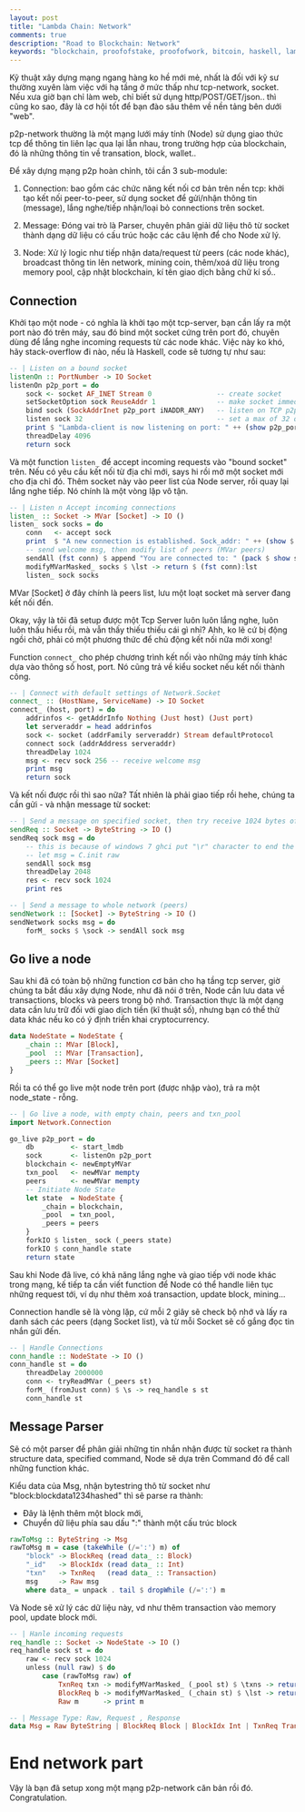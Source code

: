 ```yaml
---
layout: post
title: "Lambda Chain: Network"
comments: true
description: "Road to Blockchain: Network"
keywords: "blockchain, proofofstake, proofofwork, bitcoin, haskell, lambda, p2p network, tcp connect"
---
```


Kỹ thuật xây dựng mạng ngang hàng ko hề mới mẻ, nhất là đối với kỹ sư thường xuyên làm việc với hạ tầng ở mức thấp như tcp-network, socket. Nếu xưa giờ bạn chỉ làm web, chỉ biết sử dụng http/POST/GET/json.. thì cũng ko sao, đây là cơ hội tốt để bạn đào sâu thêm về nền tảng bên dưới "web".

p2p-network thường là một mạng lưới máy tính (Node) sử dụng giao thức tcp để thông tin liên lạc qua lại lẫn nhau, trong trường hợp của blockchain, đó là những thông tin về transation, block, wallet..

Để xây dựng mạng p2p hoàn chỉnh, tôi cần 3 sub-module:

1. Connection: bao gồm các chức năng kết nối cơ bản trên nền tcp: khởi tạo kết nối peer-to-peer, sử dụng socket để gửi/nhận thông tin (message), lắng nghe/tiếp nhận/loại bỏ connections trên socket.

2. Message: Đóng vai trò là Parser, chuyên phân giải dữ liệu thô từ socket thành dạng dữ liệu có cấu trúc hoặc các câu lệnh để cho Node xử lý.

3. Node: Xử lý logic như tiếp nhận data/request từ peers (các node khác), broadcast thông tin lên network, mining coin, thêm/xoá dữ liệu trong memory pool, cập nhật blockchain, kí tên giao dịch bằng chữ kí số..

## Connection

Khởi tạo một node - có nghĩa là khởi tạo một tcp-server, bạn cần lấy ra một port nào đó trên máy, sau đó bind một socket cứng trên port đó, chuyên dùng để lắng nghe incoming requests từ các node khác. Việc này ko khó, hãy stack-overflow đi nào, nếu là Haskell, code sẽ tương tự như sau:

```haskell
-- | Listen on a bound socket
listenOn :: PortNumber -> IO Socket
listenOn p2p_port = do
    sock <- socket AF_INET Stream 0                -- create socket
    setSocketOption sock ReuseAddr 1               -- make socket immediately reusable - eases debugging.
    bind sock (SockAddrInet p2p_port iNADDR_ANY)   -- listen on TCP p2p_port as config.
    listen sock 32                                 -- set a max of 32 queued connections
    print $ "Lambda-client is now listening on port: " ++ (show p2p_port)
    threadDelay 4096
    return sock
```

Và một function `listen_` để accept incoming requests vào "bound socket" trên. Nếu có yêu cầu kết nối từ địa chỉ mới, says hi rồi mở một socket mới cho địa chỉ đó. Thêm socket này vào peer list của Node server, rồi quay lại lắng nghe tiếp. Nó chính là một vòng lặp vô tận.

```haskell
-- | Listen n Accept incoming connections
listen_ :: Socket -> MVar [Socket] -> IO ()
listen_ sock socks = do
    conn   <- accept sock
    print  $ "A new connection is established. Sock_addr: " ++ (show $ snd conn)
    -- send welcome msg, then modify list of peers (MVar peers)
    sendAll (fst conn) $ append "You are connected to: " (pack $ show sock)
    modifyMVarMasked_ socks $ \lst -> return $ (fst conn):lst
    listen_ sock socks
```

MVar [Socket] ở đây chính là peers list, lưu một loạt socket mà server đang kết nối đến.

Okay, vậy là tôi đã setup được một Tcp Server luôn luôn lắng nghe, luôn luôn thấu hiểu rồi, mà vẫn thấy thiếu thiếu cái gì nhỉ? Ahh, ko lẽ cứ bị động ngồi chờ, phải có một phương thức để chủ động kết nối nữa mới xong!

Function `connect_` cho phép chương trình kết nối vào những máy tính khác dựa vào thông số host, port. Nó cũng trả về kiểu socket nếu kết nối thành công.

```haskell
-- | Connect with default settings of Network.Socket
connect_ :: (HostName, ServiceName) -> IO Socket
connect_ (host, port) = do 
    addrinfos <- getAddrInfo Nothing (Just host) (Just port)
    let serveraddr = head addrinfos
    sock <- socket (addrFamily serveraddr) Stream defaultProtocol
    connect sock (addrAddress serveraddr)
    threadDelay 1024
    msg <- recv sock 256 -- receive welcome msg
    print msg
    return sock
```

Và kết nối được rồi thì sao nữa? Tất nhiên là phải giao tiếp rồi hehe, chúng ta cần gửi - và nhận message từ socket:

```haskell
-- | Send a message on specified socket, then try receive 1024 bytes of response
sendReq :: Socket -> ByteString -> IO ()
sendReq sock msg = do
    -- this is because of windows 7 ghci put "\r" character to end the string
    -- let msg = C.init raw
    sendAll sock msg
    threadDelay 2048
    res <- recv sock 1024
    print res

-- | Send a message to whole network (peers)    
sendNetwork :: [Socket] -> ByteString -> IO ()
sendNetwork socks msg = do
    forM_ socks $ \sock -> sendAll sock msg    
```

## Go live a node

Sau khi đã có toàn bộ những function cơ bản cho hạ tầng tcp server, giờ chúng ta bắt đầu xây dựng Node, như đã nói ở trên, Node cần lưu data về transactions, blocks và peers trong bộ nhớ. Transaction thực là một dạng data cần lưu trữ đối với giao dịch tiền (kĩ thuật số), nhưng bạn có thể thử data khác nếu ko có ý định triển khai cryptocurrency.

```haskell
data NodeState = NodeState {
    _chain :: MVar [Block],
    _pool  :: MVar [Transaction],
    _peers :: MVar [Socket]
}
```

Rồi ta có thể go live một node trên port (được nhập vào), trả ra một node_state - rỗng.

```haskell
-- | Go live a node, with empty chain, peers and txn_pool
import Network.Connection

go_live p2p_port = do
    db         <- start_lmdb
    sock       <- listenOn p2p_port
    blockchain <- newEmptyMVar
    txn_pool   <- newMVar mempty
    peers      <- newMVar mempty
    -- Initiate Node State
    let state  = NodeState {
        _chain = blockchain,
        _pool  = txn_pool,
        _peers = peers
    }
    forkIO $ listen_ sock (_peers state)
    forkIO $ conn_handle state
    return state
```

Sau khi Node đã live, có khả năng lắng nghe và giao tiếp với node khác trong mạng, kế tiếp ta cần viết function để Node có thể handle liên tục những request tới, ví dụ như thêm xoá transaction, update block, mining...

Connection handle sẽ là vòng lặp, cứ mỗi 2 giây sẽ check bộ nhớ và lấy ra danh sách các peers (dạng Socket list), và từ mỗi Socket sẽ cố gắng đọc tin nhắn gửi đến.

```haskell
-- | Handle Connections
conn_handle :: NodeState -> IO ()
conn_handle st = do
    threadDelay 2000000
    conn <- tryReadMVar (_peers st)
    forM_ (fromJust conn) $ \s -> req_handle s st
    conn_handle st
```

## Message Parser

Sẽ có một parser để phân giải những tin nhắn nhận được từ socket ra thành structure data, specified command, Node sẽ dựa trên Command đó để call những function khác.

Kiểu data của Msg, nhận bytestring thô từ socket như "block:blockdata1234hashed" thì sẽ parse ra thành:

- Đây là lệnh thêm một block mới,
- Chuyển dữ liệu phía sau dấu ":" thành một cấu trúc block

```haskell
rawToMsg :: ByteString -> Msg
rawToMsg m = case (takeWhile (/=':') m) of
    "block" -> BlockReq (read data_ :: Block)
    "_id"   -> BlockIdx (read data_ :: Int)
    "txn"   -> TxnReq   (read data_ :: Transaction)
    msg     -> Raw msg
    where data_ = unpack . tail $ dropWhile (/=':') m
```

Và Node sẽ xử lý các dữ liệu này, vd như thêm transaction vào memory pool, update block mới.

```haskell
-- | Hanle incoming requests    
req_handle :: Socket -> NodeState -> IO ()    
req_handle sock st = do
    raw <- recv sock 1024
    unless (null raw) $ do
        case (rawToMsg raw) of          
            TxnReq txn -> modifyMVarMasked_ (_pool st) $ \txns -> return $ expand_pool txn txns
            BlockReq b -> modifyMVarMasked_ (_chain st) $ \lst -> return $ b:lst
            Raw m      -> print m

-- | Message Type: Raw, Request , Response
data Msg = Raw ByteString | BlockReq Block | BlockIdx Int | TxnReq Transaction
```

# End network part

Vậy là bạn đã setup xong một mạng p2p-network căn bản rồi đó. Congratulation.